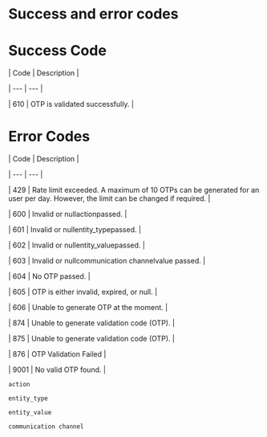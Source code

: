 # Success and error codes

# Success Code

| Code | Description |

| --- | --- |

| 610 | OTP is validated successfully. |



# Error Codes

| Code | Description |

| --- | --- |

| 429 | Rate limit exceeded. A maximum of 10 OTPs can be generated for an user per day. However, the limit can be changed if required. |

| 600 | Invalid or nullactionpassed. |

| 601 | Invalid or nullentity_typepassed. |

| 602 | Invalid or nullentity_valuepassed. |

| 603 | Invalid or nullcommunication channelvalue passed. |

| 604 | No OTP passed. |

| 605 | OTP is either invalid, expired, or null. |

| 606 | Unable to generate OTP at the moment. |

| 874 | Unable to generate validation code (OTP). |

| 875 | Unable to generate validation code (OTP). |

| 876 | OTP Validation Failed |

| 9001 | No valid  OTP found. |



`action`

`entity_type`

`entity_value`

`communication channel`